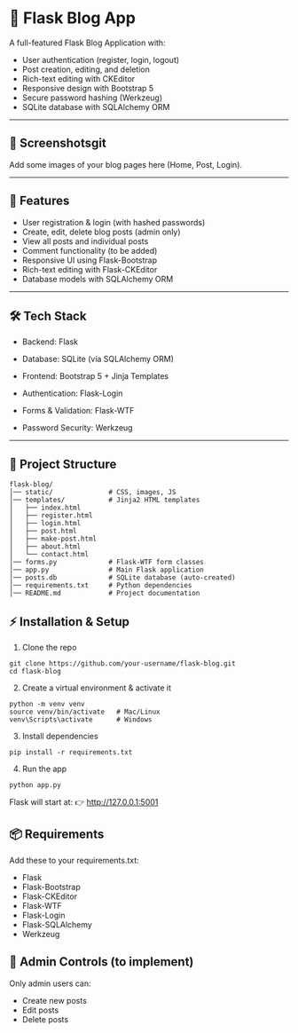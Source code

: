 # 📝 Flask Blog App

A full-featured Flask Blog Application with:
- User authentication (register, login, logout)
- Post creation, editing, and deletion
- Rich-text editing with CKEditor
- Responsive design with Bootstrap 5
- Secure password hashing (Werkzeug)
- SQLite database with SQLAlchemy ORM

---

## 📸 Screenshotsgit

Add some images of your blog pages here (Home, Post, Login).

---

## 🚀 Features

- User registration & login (with hashed passwords)
- Create, edit, delete blog posts (admin only)
- View all posts and individual posts
- Comment functionality (to be added)
- Responsive UI using Flask-Bootstrap
- Rich-text editing with Flask-CKEditor
- Database models with SQLAlchemy ORM

---

## 🛠️ Tech Stack

- Backend: Flask

- Database: SQLite (via SQLAlchemy ORM)

- Frontend: Bootstrap 5 + Jinja Templates

- Authentication: Flask-Login

- Forms & Validation: Flask-WTF

- Password Security: Werkzeug

---

## 📂 Project Structure
```
flask-blog/
│── static/              # CSS, images, JS
│── templates/           # Jinja2 HTML templates
│   ├── index.html
│   ├── register.html
│   ├── login.html
│   ├── post.html
│   ├── make-post.html
│   ├── about.html
│   └── contact.html
│── forms.py             # Flask-WTF form classes
│── app.py               # Main Flask application
│── posts.db             # SQLite database (auto-created)
│── requirements.txt     # Python dependencies
│── README.md            # Project documentation
```

## ⚡ Installation & Setup

1. Clone the repo

```
git clone https://github.com/your-username/flask-blog.git
cd flask-blog
```

2. Create a virtual environment & activate it
```
python -m venv venv
source venv/bin/activate   # Mac/Linux
venv\Scripts\activate      # Windows
```

3. Install dependencies
```
pip install -r requirements.txt
```

4. Run the app
```
python app.py
```

Flask will start at: 👉 http://127.0.0.1:5001

## 📦 Requirements

Add these to your requirements.txt:

- Flask
- Flask-Bootstrap
- Flask-CKEditor
- Flask-WTF
- Flask-Login
- Flask-SQLAlchemy
- Werkzeug

## 🔑 Admin Controls (to implement)

Only admin users can:
- Create new posts
- Edit posts
- Delete posts
